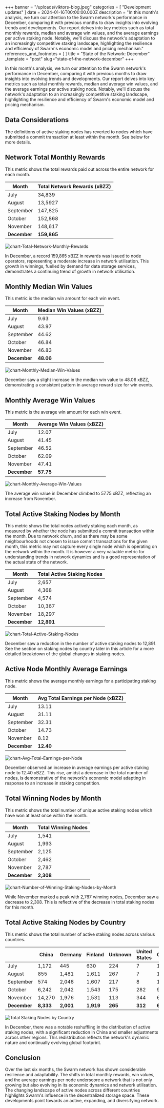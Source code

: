 +++
banner = "/uploads/viktors-blog.jpeg"
categories = [ "Development updates" ]
date = 2024-01-16T00:00:00.000Z
description = "In this month's analysis, we turn our attention to the Swarm network's performance in December, comparing it with previous months to draw insights into evolving trends and developments. Our report delves into key metrics such as total monthly rewards, median and average win values, and the average earnings per active staking node. Notably, we'll discuss the network's adaptation to an increasingly competitive staking landscape, highlighting the resilience and efficiency of Swarm's economic model and pricing mechanism."
references_and_footnotes = [ ]
title = "State of the Network: December"
_template = "post"
slug="state-of-the-network-december"
+++



In this month's analysis, we turn our attention to the Swarm network's performance in December, comparing it with previous months to draw insights into evolving trends and developments. Our report delves into key metrics such as total monthly rewards, median and average win values, and the average earnings per active staking node. Notably, we'll discuss the network's adaptation to an increasingly competitive staking landscape, highlighting the resilience and efficiency of Swarm's economic model and pricing mechanism.

## Data Considerations 

The definitions of active staking nodes has reverted to nodes which have submitted a commit transaction at least within the month. See below for more details.

## Network Total Monthly Rewards

This metric shows the total rewards paid out across the entire network for each month.

| Month     | Total Network Rewards (xBZZ) |
|-----------|------------------------------|
| July      | 34,839                        |
| August    | 13,5927                       |
| September | 147,825                       |
| October   | 152,868                       |
| November  | 148,617                       |
| **December** | **159,865**                |

![chart-Total-Network-Monthly-Rewards](/uploads/chart-Total-Network-Monthly-Rewards-December.png)

In December, a record 159,865 xBZZ in rewards was issued to node operators, representing a moderate increase in network utilisation. This growth in winnings, fuelled by demand for data storage services, demonstrates a continuing trend of growth in network utilisation.  

## Monthly Median Win Values

This metric is the median win amount for each win event.

| Month     | Median Win Values (xBZZ) |
|-----------|---------------------------|
| July      | 9.63                      |
| August    | 43.97                     |
| September | 44.62                     |
| October   | 46.84                     |
| November  | 46.83                     |
| **December** | **48.06**            |

![chart-Monthly-Median-Win-Values](/uploads/chart-Monthly-Median-Win-Values-December.png)

December saw a slight increase in the median win value to 48.06 xBZZ, demonstrating a consistent pattern in average reward size for win events.

## Monthly Average Win Values

This metric is the average win amount for each win event.

| Month     | Average Win Values (xBZZ) |
|-----------|----------------------------|
| July      | 12.07                      |
| August    | 41.45                      |
| September | 46.52                      |
| October   | 62.09                      |
| November  | 47.41                      |
| **December** | **57.75**            |

![chart-Monthly-Average-Win-Values](/uploads/chart-Monthly-Average-Win-Values-December.png)

The average win value in December climbed to 57.75 xBZZ, reflecting an increase from November.


## Total Active Staking Nodes by Month 

This metric shows the total nodes actively staking each month, as measured by whether the node has submitted a commit transaction within the month. Due to network churn, and as there may be some neighbourhoods not chosen to issue commit transactions for the given month, this metric may not capture every single node which is operating on the network within the month. It is however a very valuable metric for understanding trends in network dynamics and is a good representation of the actual state of the network.


| Month     | Total Active Staking Nodes |
|-----------|----------------------------|
| July      | 2,657                       |
| August    | 4,368                       |
| September | 4,574                       |
| October   | 10,367                      |
| November  | 18,297           |
| **December** | **12,891**               |

![chart-Total-Active-Staking-Nodes](/uploads/chart-Total-Active-Staking-Nodes-December.png)

December saw a reduction in the number of active staking nodes to 12,891. See the section on staking nodes by country later in this article for a more detailed breakdown of the global changes in staking nodes.


## Active Node Monthly Average Earnings

This metric shows the average monthly earnings for a participating staking node.

| Month     | Avg Total Earnings per Node (xBZZ) |
|-----------|------------------------------------|
| July      | 13.11                              |
| August    | 31.11                              |
| September | 32.31                              |
| October   | 14.73                              |
| November  | 8.12                               |
| **December** | **12.40**                    |

![chart-Avg-Total-Earnings-per-Node](/uploads/chart-Avg-Total-Earnings-per-Node-December.png)

December observed an increase in average earnings per active staking node to 12.40 xBZZ. This rise, amidst a decrease in the total number of nodes, is demonstrative of the network's economic model adapting in response to an increase in staking competition.
 
## Total Winning Nodes by Month

This metric shows the total number of unique active staking nodes which have won at least once within the month.

| Month     | Total Winning Nodes |
|-----------|----------------------|
| July      | 1,541                 |
| August    | 1,993                 |
| September | 2,125                 |
| October   | 2,462                 |
| November  | 2,787                |
| **December**  | **2,308**                 |

![chart-Number-of-Winning-Staking-Nodes-by-Month](/uploads/chart-Number-of-Winning-Staking-Nodes-by-Month-December.png)

While November marked a peak with 2,787 winning nodes, December saw a decrease to 2,308. This is reflective of the decrease in total staking nodes for this month.

## Total Active Staking Nodes by Country

This metric shows the total number of active staking nodes across various countries.

|               | China | Germany | Finland | Unknown | United States | Other |
|---------------|-------|---------|---------|---------|---------------|-------|
| July          | 1,172  | 445     | 630     | 224     | 7             | 179   |
| August        | 855   | 1,481    | 1,611    | 267     | 7             | 147   |
| September     | 574   | 2,046    | 1,607    | 217     | 8             | 123   |
| October       | 6,242  | 2,042    | 1,543    | 175     | 282           | 91    |
| November      | 14,270 | 1,976    | 1,531    | 113      | 344           | 63   |
| **December**   |  **8,333**|  **2,001**  |**1,919**  | **265** | **312**  | **61**   |


![Total Staking Nodes by Country](/uploads/Total-Active-Staking-Nodes-by-Country-December.png)

In December, there was a notable reshuffling in the distribution of active staking nodes, with a significant reduction in China and smaller adjustments across other regions. This redistribution reflects the network's dynamic nature and continually evolving global footprint.

## Conclusion

Over the last six months, the Swarm network has shown considerable resilience and adaptability. The shifts in total monthly rewards, win values, and the average earnings per node underscore a network that is not only growing but also evolving in its economic dynamics and network utilisation. The changing landscape of active nodes across different countries highlights Swarm's influence in the decentralized storage space. These developments point towards an active, expanding, and diversifying network.

